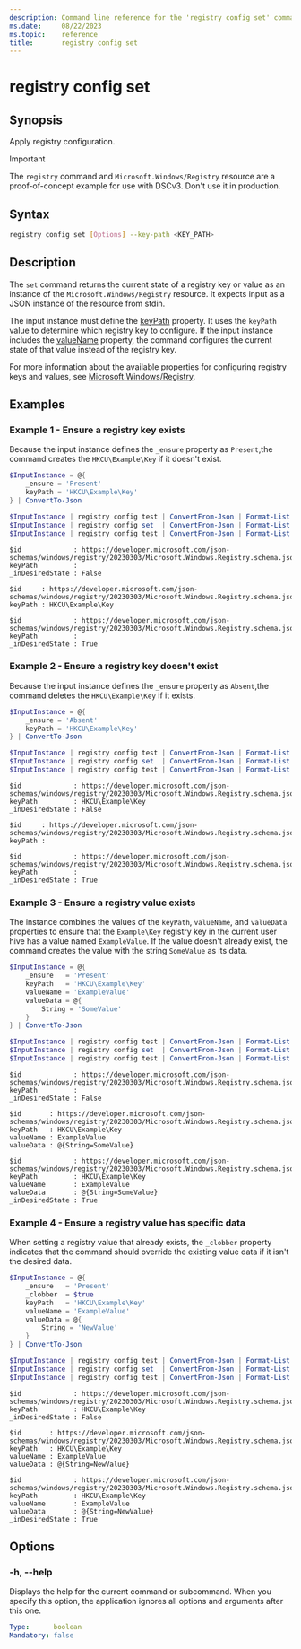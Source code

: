 ```yaml
---
description: Command line reference for the 'registry config set' command
ms.date:     08/22/2023
ms.topic:    reference
title:       registry config set
---
```


# registry config set

## Synopsis

Apply registry configuration.

> [!IMPORTANT]
> The `registry` command and `Microsoft.Windows/Registry` resource are a proof-of-concept example
> for use with DSCv3. Don't use it in production.

## Syntax

```sh
registry config set [Options] --key-path <KEY_PATH>
```

## Description

The `set` command returns the current state of a registry key or value as an instance of the
`Microsoft.Windows/Registry` resource. It expects input as a JSON instance of the resource from
stdin.

The input instance must define the [keyPath][01] property. It uses the `keyPath` value to determine
which registry key to configure. If the input instance includes the [valueName][02] property, the
command configures the current state of that value instead of the registry key.

For more information about the available properties for configuring registry keys and values, see
[Microsoft.Windows/Registry][03].

## Examples

### Example 1 - Ensure a registry key exists

Because the input instance defines the `_ensure` property as `Present`,the command creates the
`HKCU\Example\Key` if it doesn't exist.

```powershell
$InputInstance = @{
    _ensure = 'Present'
    keyPath = 'HKCU\Example\Key'
} | ConvertTo-Json

$InputInstance | registry config test | ConvertFrom-Json | Format-List
$InputInstance | registry config set  | ConvertFrom-Json | Format-List
$InputInstance | registry config test | ConvertFrom-Json | Format-List
```

```Output
$id             : https://developer.microsoft.com/json-schemas/windows/registry/20230303/Microsoft.Windows.Registry.schema.json
keyPath         : 
_inDesiredState : False

$id     : https://developer.microsoft.com/json-schemas/windows/registry/20230303/Microsoft.Windows.Registry.schema.json
keyPath : HKCU\Example\Key

$id             : https://developer.microsoft.com/json-schemas/windows/registry/20230303/Microsoft.Windows.Registry.schema.json
keyPath         : 
_inDesiredState : True
```

### Example 2 - Ensure a registry key doesn't exist

Because the input instance defines the `_ensure` property as `Absent`,the command deletes the
`HKCU\Example\Key` if it exists.

```powershell
$InputInstance = @{
    _ensure = 'Absent'
    keyPath = 'HKCU\Example\Key'
} | ConvertTo-Json

$InputInstance | registry config test | ConvertFrom-Json | Format-List
$InputInstance | registry config set  | ConvertFrom-Json | Format-List
$InputInstance | registry config test | ConvertFrom-Json | Format-List
```

```Output
$id             : https://developer.microsoft.com/json-schemas/windows/registry/20230303/Microsoft.Windows.Registry.schema.json
keyPath         : HKCU\Example\Key
_inDesiredState : False

$id     : https://developer.microsoft.com/json-schemas/windows/registry/20230303/Microsoft.Windows.Registry.schema.json
keyPath : 

$id             : https://developer.microsoft.com/json-schemas/windows/registry/20230303/Microsoft.Windows.Registry.schema.json
keyPath         : 
_inDesiredState : True
```

### Example 3 - Ensure a registry value exists

The instance combines the values of the `keyPath`, `valueName`, and `valueData` properties to
ensure that the `Example\Key` registry key in the current user hive has a value named
`ExampleValue`. If the value doesn't already exist, the command creates the value with the string
`SomeValue` as its data.

```powershell
$InputInstance = @{
    _ensure   = 'Present'
    keyPath   = 'HKCU\Example\Key'
    valueName = 'ExampleValue'
    valueData = @{
        String = 'SomeValue'
    }
} | ConvertTo-Json

$InputInstance | registry config test | ConvertFrom-Json | Format-List
$InputInstance | registry config set  | ConvertFrom-Json | Format-List
$InputInstance | registry config test | ConvertFrom-Json | Format-List
```

```Output
$id             : https://developer.microsoft.com/json-schemas/windows/registry/20230303/Microsoft.Windows.Registry.schema.json
keyPath         : 
_inDesiredState : False

$id       : https://developer.microsoft.com/json-schemas/windows/registry/20230303/Microsoft.Windows.Registry.schema.json
keyPath   : HKCU\Example\Key
valueName : ExampleValue
valueData : @{String=SomeValue}

$id             : https://developer.microsoft.com/json-schemas/windows/registry/20230303/Microsoft.Windows.Registry.schema.json
keyPath         : HKCU\Example\Key
valueName       : ExampleValue
valueData       : @{String=SomeValue}
_inDesiredState : True
```

### Example 4 - Ensure a registry value has specific data

When setting a registry value that already exists, the `_clobber` property indicates that the
command should override the existing value data if it isn't the desired data.

```powershell
$InputInstance = @{
    _ensure   = 'Present'
    _clobber  = $true
    keyPath   = 'HKCU\Example\Key'
    valueName = 'ExampleValue'
    valueData = @{
        String = 'NewValue'
    }
} | ConvertTo-Json

$InputInstance | registry config test | ConvertFrom-Json | Format-List
$InputInstance | registry config set  | ConvertFrom-Json | Format-List
$InputInstance | registry config test | ConvertFrom-Json | Format-List
```

```Output
$id             : https://developer.microsoft.com/json-schemas/windows/registry/20230303/Microsoft.Windows.Registry.schema.json
keyPath         : HKCU\Example\Key
_inDesiredState : False

$id       : https://developer.microsoft.com/json-schemas/windows/registry/20230303/Microsoft.Windows.Registry.schema.json
keyPath   : HKCU\Example\Key
valueName : ExampleValue
valueData : @{String=NewValue}

$id             : https://developer.microsoft.com/json-schemas/windows/registry/20230303/Microsoft.Windows.Registry.schema.json
keyPath         : HKCU\Example\Key
valueName       : ExampleValue
valueData       : @{String=NewValue}
_inDesiredState : True
```

## Options

### -h, --help

Displays the help for the current command or subcommand. When you specify this option, the
application ignores all options and arguments after this one.

```yaml
Type:      boolean
Mandatory: false
```

<!-- Link references -->
[01]: ../../resource.md#keypath
[02]: ../../resource.md#valuename
[03]: ../../resource.md
